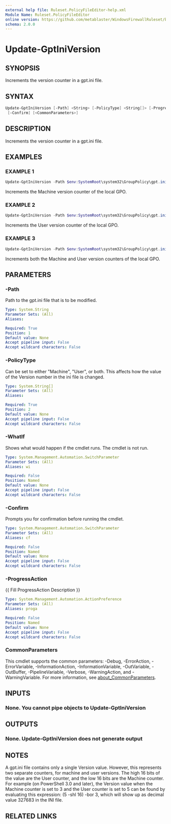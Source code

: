 ```yaml
---
external help file: Ruleset.PolicyFileEditor-help.xml
Module Name: Ruleset.PolicyFileEditor
online version: https://github.com/metablaster/WindowsFirewallRuleset/blob/master/Modules/Ruleset.PolicyFileEditor/Help/en-US/Update-GptIniVersion.md
schema: 2.0.0
---
```


# Update-GptIniVersion

## SYNOPSIS

Increments the version counter in a gpt.ini file.

## SYNTAX

```powershell
Update-GptIniVersion [-Path] <String> [-PolicyType] <String[]> [-ProgressAction <ActionPreference>] [-WhatIf]
 [-Confirm] [<CommonParameters>]
```

## DESCRIPTION

Increments the version counter in a gpt.ini file.

## EXAMPLES

### EXAMPLE 1

```powershell
Update-GptIniVersion -Path $env:SystemRoot\system32\GroupPolicy\gpt.ini -PolicyType Machine
```

Increments the Machine version counter of the local GPO.

### EXAMPLE 2

```powershell
Update-GptIniVersion -Path $env:SystemRoot\system32\GroupPolicy\gpt.ini -PolicyType User
```

Increments the User version counter of the local GPO.

### EXAMPLE 3

```powershell
Update-GptIniVersion -Path $env:SystemRoot\system32\GroupPolicy\gpt.ini -PolicyType Machine, User
```

Increments both the Machine and User version counters of the local GPO.

## PARAMETERS

### -Path

Path to the gpt.ini file that is to be modified.

```yaml
Type: System.String
Parameter Sets: (All)
Aliases:

Required: True
Position: 1
Default value: None
Accept pipeline input: False
Accept wildcard characters: False
```

### -PolicyType

Can be set to either "Machine", "User", or both.
This affects how the value of the Version number in the ini file is changed.

```yaml
Type: System.String[]
Parameter Sets: (All)
Aliases:

Required: True
Position: 2
Default value: None
Accept pipeline input: False
Accept wildcard characters: False
```

### -WhatIf

Shows what would happen if the cmdlet runs.
The cmdlet is not run.

```yaml
Type: System.Management.Automation.SwitchParameter
Parameter Sets: (All)
Aliases: wi

Required: False
Position: Named
Default value: None
Accept pipeline input: False
Accept wildcard characters: False
```

### -Confirm

Prompts you for confirmation before running the cmdlet.

```yaml
Type: System.Management.Automation.SwitchParameter
Parameter Sets: (All)
Aliases: cf

Required: False
Position: Named
Default value: None
Accept pipeline input: False
Accept wildcard characters: False
```

### -ProgressAction

{{ Fill ProgressAction Description }}

```yaml
Type: System.Management.Automation.ActionPreference
Parameter Sets: (All)
Aliases: proga

Required: False
Position: Named
Default value: None
Accept pipeline input: False
Accept wildcard characters: False
```

### CommonParameters

This cmdlet supports the common parameters: -Debug, -ErrorAction, -ErrorVariable, -InformationAction, -InformationVariable, -OutVariable, -OutBuffer, -PipelineVariable, -Verbose, -WarningAction, and -WarningVariable. For more information, see [about_CommonParameters](http://go.microsoft.com/fwlink/?LinkID=113216).

## INPUTS

### None. You cannot pipe objects to Update-GptIniVersion

## OUTPUTS

### None. Update-GptIniVersion does not generate output

## NOTES

A gpt.ini file contains only a single Version value.
However, this represents two separate counters, for machine and user versions.
The high 16 bits of the value are the User counter, and the low 16 bits are the Machine counter.
For example (on PowerShell 3.0 and later), the Version value when the Machine counter is set to 3
and the User counter is set to 5 can be found by evaluating this expression: (5 -shl 16) -bor 3,
which will show up as decimal value 327683 in the INI file.

## RELATED LINKS
